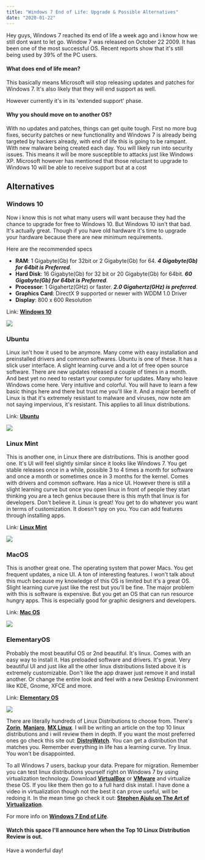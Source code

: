 ```yaml
---
title: "Windows 7 End of Life: Upgrade & Possible Alternatives"
date: "2020-01-22"
---
```


Hey guys, Windows 7 reached its end of life a week ago and i know how we still dont want to let go. Window 7 was released on October 22 2009. It has been one of the most successful OS. Recent reports show that it's still being used by 39% of the PC users.

#### What does end of life mean?

This basically means Microsoft will stop releasing updates and patches for Windows 7. It's also likely that they will end support as well.

However currently it's in its 'extended support' phase.

#### Why you should move on to another OS?

With no updates and patches, things can get quite tough. First no more bug fixes, security patches or new functionality and Windows 7 is already being targeted by hackers already, with end of life this is going to be rampant. With new malware being created each day. You will likely run into security issues. This means it will be more susceptible to attacks just like Windows XP. Microsoft however has mentioned that those reluctant to upgrade to Windows 10 will be able to receive support but at a cost

## Alternatives

### Windows 10

Now i know this is not what many users will want because they had the chance to upgrade for free to Windows 10. But Windows 10 isn't that bad. It's actually great. Though if you have old hardware it's time to upgrade your hardware because there are new minimum requirements.

Here are the recommended specs

- **RAM**: 1 Gigabyte(Gb) for 32bit or 2 Gigabyte(Gb) for 64. **_4 Gigabyte(Gb) for 64bit is Preferred_**.
- **Hard Disk**: 16 Gigabyte(Gb) for 32 bit or 20 Gigabyte(Gb) for 64bit. **_60 Gigabyte(Gb) for 64bit is Preferred_**.
- **Processor**: 1 Gigahertz(GHz) or faster. **_2.0 Gigahertz(GHz) is preferred_**.
- **Graphics Card**: DirectX 9 supported or newer with WDDM 1.0 Driver
- **Display**: 800 x 600 Resolution

Link: [**Windows 10**](https://www.microsoft.com/en-us/software-download/windows10)

![](https://ajulusthoughts.files.wordpress.com/2020/01/windows101.jpg?w=1024)

### Ubuntu

Linux isn't how it used to be anymore. Many come with easy installation and preinstalled drivers and common softwares. Ubuntu is one of these. It has a slick user interface. A slight learning curve and a lot of free open source software. There are new updates released a couple of times in a month. And best yet no need to restart your computer for updates. Many who leave Windows come here. Very intuitive and colorful. You will have to learn a few basic things here and there but trust me you'll like it. And a major benefit of Linux is that it's extremely resistant to malware and viruses, now note am not saying impervious, it's resistant. This applies to all linux distributions.

Link: [**Ubuntu**](http://ubuntu.com/)

![](https://ajulusthoughts.files.wordpress.com/2020/01/ubuntu1.png?w=1024)

### Linux Mint

This is another one, in Linux there are distributions. This is another good one. It's UI will feel slightly similar since it looks like Windows 7. You get stable releases once in a while, possible 3 to 4 times a month for software and once a month or sometimes once in 3 months for the kernel. Comes with drivers and common software. Has a nice UI. However there is still a slight learning curve but once you open linux in front of people they start thinking you are a tech genius because there is this myth that linux is for developers. Don't believe it. Linux is great! You get to do whatever you want in terms of customization. It doesn't spy on you. You can add features through installing apps.

Link: [**Linux Mint**](https://linuxmint.com/)

![](https://ajulusthoughts.files.wordpress.com/2020/01/linuxmint1.png?w=1024)

### MacOS

This is another great one. The operating system that power Macs. You get frequent updates, a nice UI. A ton of interesting features. I won't talk about this much because my knowledge of this OS is limited but it's a great OS. Slight learning curve just like the rest but you'll be fine. The major problem with this is software is expensive. But you get an OS that can run resource hungry apps. This is especially good for graphic designers and developers.

Link: [**Mac OS**](https://www.apple.com/macos/catalina/)

![](https://ajulusthoughts.files.wordpress.com/2020/01/macos1.jpg?w=1024)

### ElementaryOS

Probably the most beautiful OS or 2nd beautiful. It's linux. Comes with an easy way to install it. Has preloaded software and drivers. It's great. Very beautiful UI and just like all the other linux distributions listed above it is extremely customizable. Don't like the app drawer just remove it and install another. Or change the entire look and feel with a new Desktop Environment like KDE, Gnome, XFCE and more.

Link: [**Elementary OS**](https://elementary.io/)

![](https://ajulusthoughts.files.wordpress.com/2020/01/elementaryos1.jpg?w=1024)

There are literally hundreds of Linux Distributions to choose from. There's [**Zorin**](https://zorinos.com/), **[Manjaro](https://manjaro.org)**, [**MX Linux**](https://mxlinux.org/). I will be writing an article on the top 10 linux distributions and i will review them in depth. If you want the most preferred ones go check this site out: [**DistroWatch**](https://distrowatch.com). You can get a distribution that matches you. Remember everything in life has a learning curve. Try linux. You won't be disappointed.

To all Windows 7 users, backup your data. Prepare for migration. Remember you can test linux distributions yourself right on Windows 7 by using virtualization technology. Download [**VirtualBox**](https://www.virtualbox.org/) or [**VMware**](https://my.vmware.com/web/vmware/details?downloadGroup=WKST-1551-WIN&productId=799&rPId=39505) and virtualize these OS. If you like them then go to a full hard disk install. I have done a video in virtualization though not the best it can prove useful, will be redoing it. In the mean time go check it out: [**Stephen Ajulu on The Art of Virtualization**](https://www.youtube.com/watch?v=cgmMJd06g-8).

For more info on [**Windows 7 End of Life**](https://www.microsoft.com/en-us/windows/windows-7-end-of-life-support-information).

#### Watch this space I'll announce here when the Top 10 Linux Distribution Review is out.

Have a wonderful day!
